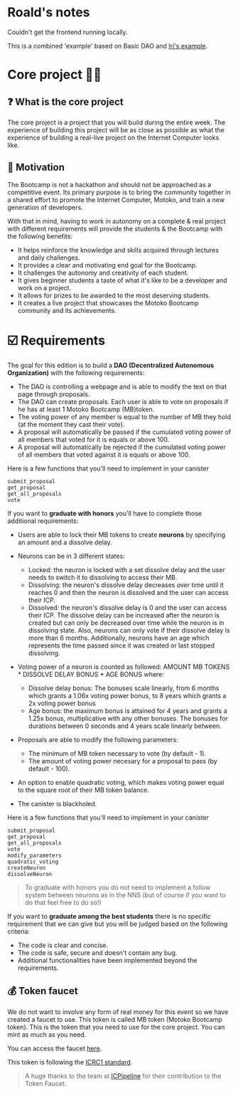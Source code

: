 # Roald's notes
Couldn't get the frontend running locally. 

This is a combined 'example' based on Basic DAO and [Iri's example](https://twitter.com/iriasviel).
# Core project 🧑‍🔬
## ❓ **What is the core project**
The core project is a project that you will build during the entire week. 
The experience of building this project will be as close as possible as what the experience of building a real-live project on the Internet Computer looks like. 

## 🤔 **Motivation** 
The Bootcamp is not a hackathon and should not be approached as a competitive event. Its primary purpose is to bring the community together in a shared effort to promote the Internet Computer, Motoko, and train a new generation of developers.

With that in mind, having to work in autonomy on a complete & real project with different requirements will provide the students & the Bootcamp with the following benefits: 
- It helps reinforce the knowledge and skills acquired through lectures and daily challenges.
- It provides a clear and motivating end goal for the Bootcamp.
- It challenges the autonomy and creativity of each student.
- It gives beginner students a taste of what it's like to be a developer and work on a project.
- It allows for prizes to be awarded to the most deserving students.
- It creates a live project that showcases the Motoko Bootcamp community and its achievements.

# ☑️ **Requirements** 
The goal for this edition is to build a **DAO (Decentralized Autonomous Organization)** with the following requirements:

- The DAO is controlling a webpage and is able to modify the text on that page through proposals.
- The DAO can create proposals. Each user is able to vote on proposals if he has at least 1 Motoko Bootcamp (MB)token. 
- The voting power of any member is equal to the number of MB they hold (at the moment they cast their vote).
- A proposal will automatically be passed if the cumulated voting power of all members that voted for it is equals or above 100. 
- A proposal will automatically be rejected if the cumulated voting power of all members that voted against it is equals or above 100. 

Here is a few functions that you'll need to implement in your canister
```
submit_proposal
get_proposal
get_all_proposals
vote
```

If you want to **graduate with honors** you'll have to complete those additional requirements:
- Users are able to lock their MB tokens to create **neurons** by specifying an amount and a dissolve delay.
- Neurons can be in 3 different states:
    - Locked: the neuron is locked with a set dissolve delay and the user needs to switch it to dissolving to access their MB.
    - Dissolving: the neuron's dissolve delay decreases over time until it reaches 0 and then the neuron is dissolved and the user can access their ICP.
    - Dissolved: the neuron's dissolve delay is 0 and the user can access their ICP.
    The dissolve delay can be increased after the neuron is created but can only be decreased over time while the neuron is in dissolving state. Also, neurons can only vote if their dissolve delay is more than 6 months. Additionally, neurons have an age which represents the time passed since it was created or last stopped dissolving.

- Voting power of a neuron is counted as followed: AMOUNT MB TOKENS * DISSOLVE DELAY BONUS * AGE BONUS where:
    - Dissolve delay bonus: The bonuses scale linearly, from 6 months which grants a 1.06x voting power bonus, to 8 years which grants a 2x voting power bonus
    - Age bonus: the maximum bonus is attained for 4 years and grants a 1.25x bonus, multiplicative with any other bonuses. The bonuses for durations between 0 seconds and 4 years scale linearly between.
- Proposals are able to modify the following parameters:
    - The minimum of MB token necessary to vote (by default - 1).
    - The amount of voting power necesary for a proposal to pass (by default - 100).
- An option to enable quadratic voting, which makes voting power equal to the square root of their MB token balance.
- The canister is blackholed. 

Here is a few functions that you'll need to implement in your canister
```
submit_proposal
get_proposal
get_all_proposals
vote
modify_parameters
quadratic_voting
createNeuron
dissolveNeuron 
```

> To graduate with honors you do not need to implement a follow system between neurons as in the NNS (but of course if you want to do that feel free to do so!)

If you want to **graduate among the best students** there is no specific requirement that we can give but you will be judged based on the following criteria:
- The code is clear and concise. 
- The code is safe, secure and doesn't contain any bug. 
- Additional functionalities have been implemented beyond the requirements.

## 💰 Token faucet 
We do not want to involve any form of real money for this event so we have created a faucet to use. This token is called MB token (Motoko Bootcamp token). This is the token that you need to use for the core project. You can mint as much as you need. 

You can access the faucet [here](https://dpzjy-fyaaa-aaaah-abz7a-cai.ic0.app/).

This token is following the [ICRC1 standard](https://github.com/dfinity/ICRC-1). 

> A huge thanks to the team at [ICPipeline](https://www.icpipeline.com/) for their contribution to the Token Faucet.

